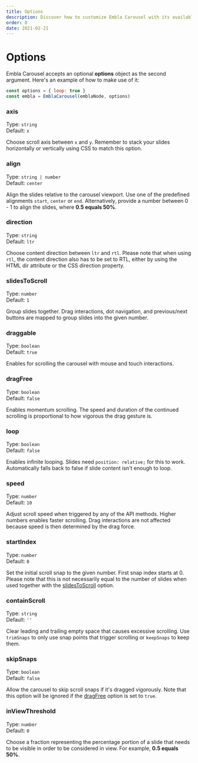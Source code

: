 ```yaml
---
title: Options
description: Discover how to customize Embla Carousel with its available options.
order: 0
date: 2021-02-21
---
```


# Options

Embla Carousel accepts an optional **options** object as the second argument. Here's an example of how to make use of it:

```js
const options = { loop: true }
const embla = EmblaCarousel(emblaNode, options)
```

### axis

Type: `string`  
Default: `x`

Choose scroll axis between `x` and `y`. Remember to stack your slides horizontally or vertically using CSS to match this option.

### align

Type: `string | number`  
Default: `center`

Align the slides relative to the carousel viewport. Use one of the predefined alignments `start`, `center` or `end`. Alternatively, provide a number between 0 - 1 to align the slides, where **0.5 equals 50%**.

### direction

Type: `string`  
Default: `ltr`

Choose content direction between `ltr` and `rtl`. Please note that when using `rtl`, the content direction also has to be set to RTL, either by using the HTML dir attribute or the CSS direction property.

### slidesToScroll

Type: `number`  
Default: `1`

Group slides together. Drag interactions, dot navigation, and previous/next buttons are mapped to group slides into the given number.

### draggable

Type: `boolean`  
Default: `true`

Enables for scrolling the carousel with mouse and touch interactions.

### dragFree

Type: `boolean`  
Default: `false`

Enables momentum scrolling. The speed and duration of the continued scrolling is proportional to how vigorous the drag gesture is.

### loop

Type: `boolean`  
Default: `false`

Enables infinite looping. Slides need `position: relative;` for this to work. Automatically falls back to false if slide content isn't enough to loop.

### speed

Type: `number`  
Default: `10`

Adjust scroll speed when triggered by any of the API methods. Higher numbers enables faster scrolling. Drag interactions are not affected because speed is then determined by the drag force.

### startIndex

Type: `number`  
Default: `0`

Set the initial scroll snap to the given number. First snap index starts at 0. Please note that this is not necessarily equal to the number of slides when used together with the [slidesToScroll](/api/options/#slidestoscroll) option.

### containScroll

Type: `string`  
Default: `''`

Clear leading and trailing empty space that causes excessive scrolling. Use `trimSnaps` to only use snap points that trigger scrolling or `keepSnaps` to keep them.

### skipSnaps

Type: `boolean`  
Default: `false`

Allow the carousel to skip scroll snaps if it's dragged vigorously. Note that this option will be ignored if the [dragFree](/api/options/#dragfree) option is set to `true`.

### inViewThreshold

Type: `number`  
Default: `0`

Choose a fraction representing the percentage portion of a slide that needs to be visible in order to be considered in view. For example, **0.5 equals 50%**.
